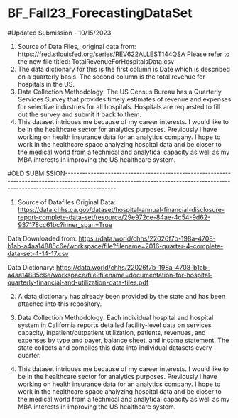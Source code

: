 # BF_Fall23_ForecastingDataSet
#Updated Submission - 10/15/2023

1) Source of Data Files,, original data from: https://fred.stlouisfed.org/series/REV622ALLEST144QSA Please refer to the new file titled: TotalRevenueForHospitalsData.csv
2) The data dictionary for this is the first column is Date which is described on a quarterly basis. The second column is the total revenue for hospitals in the US.
3) Data Collection Methodology: The US Census Bureau has a Quarterly Services Survey that provides timely estimates of revenue and expenses for selective industries for all hospitals. Hospitals are requested to fill out the survey and submit it back to them.
4) This dataset intriques me because of my career interests. I would like to be in the healthcare sector for analytics purposes. Previously I have working on health insurance data for an analytics company. I hope to work in the healthcare space analyzing hospital data and be closer to the medical world from a technical and analytical capacity as well as my MBA interests in improving the US healthcare system.

#OLD SUBMISSION------------------------------------------------------------------------------------------------------------------------------------------------------------------------------
1) Source of Datafiles
Original Data: https://data.chhs.ca.gov/dataset/hospital-annual-financial-disclosure-report-complete-data-set/resource/29e972ce-84ae-4c54-9d62-937178cc61bc?inner_span=True

Data Downloaded from: https://data.world/chhs/22026f7b-198a-4708-b1ab-a4aa14885c6e/workspace/file?filename=2016-quarter-4-complete-data-set-4-14-17.csv

Data Dictionary: https://data.world/chhs/22026f7b-198a-4708-b1ab-a4aa14885c6e/workspace/file?filename=documentation-for-hospital-quarterly-financial-and-utilization-data-files.pdf


2) A data dictionary has already been provided by the state and has been attached into this repository.
   
3) Data Collection Methodology: Each individual hospital and hospital system in California reports detailed facility-level data on services capacity, inpatient/outpatient utilization, patients, revenues, and expenses by type and payer, balance sheet, and income statement. The state collects and compiles this data into individual datasets every quarter.
   
4) This dataset intriques me because of my career interests. I would like to be in the healthcare sector for analytics purposes. Previously I have working on health insurance data for an analytics company. I hope to work in the healthcare space analyzing hospital data and be closer to the medical world from a technical and analytical capacity as well as my MBA interests in improving the US healthcare system.
